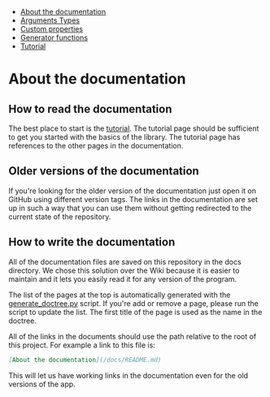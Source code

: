 <!-- doctree start -->
- [About the documentation](/docs/README.md)
- [Arguments Types](/docs/arguments_types.md)
- [Custom properties](/docs/custom_properties.md)
- [Generator functions](/docs/generator_functions.md)
- [Tutorial](/docs/tutorial.md)
<!-- doctree end -->

# About the documentation
## How to read the documentation
The best place to start is the [tutorial](/docs/tutorial.md). The tutorial page
should be sufficient to get you started with the basics of the library. The
tutorial page has references to the other pages in the documentation.

## Older versions of the documentation
If you're looking for the older version of the documentation just open
it on GitHub using different version tags. The links in the documentation
are set up in such a way that you can use them without getting redirected
to the current state of the repository.

## How to write the documentation
All of the documentation files are saved on this repository in the docs
directory. We chose this solution over the Wiki because it is easier to
maintain and it lets you easily read it for any version of the program.

The list of the pages at the top is automatically generated with the
[generate_doctree.py](/generate_doctree.py) script. If you're add or remove a
page, please run the script to update the list. The first title of the page
is used as the name in the doctree.

All of the links in the documents should use the path relative to the root of
this project. For example a link to this file is:
```md
[About the documentation](/docs/README.md)
```
This will let us have working links in the documentation even for the old
versions of the app.
